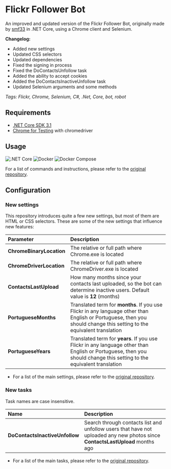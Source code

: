 # Flickr Follower Bot

An improved and updated version of the Flickr Follower Bot, originally made by [smf33](https://github.com/smf33) in .NET Core, using a Chrome client and Selenium.

**Changelog:**
- Added new settings
- Updated CSS selectors
- Updated dependencies
- Fixed the signing in process
- Fixed the DoContactsUnfollow task
- Added the ability to accept cookies
- Added the DoContactsInactiveUnfollow task
- Updated Selenium arguments and some methods

*Tags: Flickr, Chrome, Selenium, C#, .Net, Core, bot, robot*

## Requirements

- [.NET Core SDK 3.1](https://dotnet.microsoft.com/download/dotnet-core/3.1)
- [Chrome for Testing](https://googlechromelabs.github.io/chrome-for-testing/#stable) with chromedriver

## Usage

![.NET Core](https://github.com/smf33/FlickrFollowerBot/workflows/.NET%20Core/badge.svg) ![Docker](https://github.com/smf33/FlickrFollowerBot/workflows/Docker/badge.svg) ![Docker Compose](https://github.com/smf33/FlickrFollowerBot/workflows/Docker%20Compose/badge.svg)

For a list of commands and instructions, please refer to the [original repository](https://github.com/smf33/FlickrFollowerBot#usage).

## Configuration
### New settings
This repository introduces quite a few new settings, but most of them are HTML or CSS selectors.
These are some of the new settings that influence new features:

| Parameter | Description |
| :-------- | :---------- |
| **ChromeBinaryLocation** | The relative or full path where Chrome.exe is located |
| **ChromeDriverLocation** | The relative or full path where ChromeDriver.exe is located |
| **ContactsLastUpload** | How many months since your contacts last uploaded, so the bot can determine inactive users. Default value is **12** (months) |
| **PortugueseMonths** | Translated term for **months**. If you use Flickr in any language other than English or Portuguese, then you should change this setting to the equivalent translation |
| **PortugueseYears** | Translated term for **years**. If you use Flickr in any language other than English or Portuguese, then you should change this setting to the equivalent translation |

- For a list of the main settings, please refer to the [original repository](https://github.com/smf33/FlickrFollowerBot#main-settings).

### New tasks
Task names are case insensitive.  

| Name | Description |
| :--- | :---------- |
| **DoContactsInactiveUnfollow** | Search through contacts list and unfollow users that have not uploaded any new photos since **ContactsLastUpload** months ago |

- For a list of the main tasks, please refer to the [original repository](https://github.com/smf33/FlickrFollowerBot#availeable-taks).


